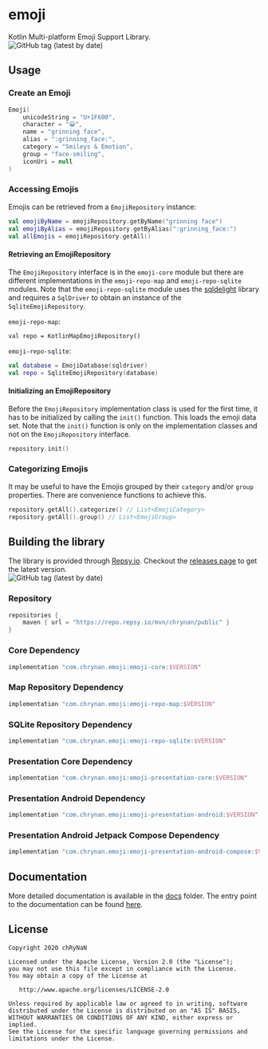 # emoji

Kotlin Multi-platform Emoji Support Library. <br/>
<img alt="GitHub tag (latest by date)" src="https://img.shields.io/github/v/tag/chRyNaN/emoji">

## Usage

### Create an Emoji

```kotlin
Emoji(
    unicodeString = "U+1F600",
    character = "😀",
    name = "grinning face",
    alias = ":grinning_face:",
    category = "Smileys & Emotion",
    group = "face-smiling",
    iconUri = null
)
```

### Accessing Emojis

Emojis can be retrieved from a `EmojiRepository` instance:

```kotlin
val emojiByName = emojiRepository.getByName("grinning face")
val emojiByAlias = emojiRepository.getByAlias(":grinning_face:")
val allEmojis = emojiRepository.getAll()
```

#### Retrieving an EmojiRepository

The `EmojiRepository` interface is in the `emoji-core` module but there are different implementations in
the `emoji-repo-map` and `emoji-repo-sqlite` modules. Note that the `emoji-repo-sqlite` module uses
the [sqldelight](https://github.com/cashapp/sqldelight) library and requires a `SqlDriver` to obtain an instance of
the `SqliteEmojiRepository`.

`emoji-repo-map`:

```
val repo = KotlinMapEmojiRepository()
```

`emoji-repo-sqlite`:

```kotlin
val database = EmojiDatabase(sqldriver)
val repo = SqliteEmojiRepository(database)
```

#### Initializing an EmojiRepository

Before the `EmojiRepository` implementation class is used for the first time, it has to be initialized by calling
the `init()` function. This loads the emoji data set. Note that the `init()` function is only on the implementation
classes and not on the `EmojiRepository` interface.

```kotlin
repository.init()
```

### Categorizing Emojis

It may be useful to have the Emojis grouped by their `category` and/or `group` properties. There are convenience
functions to achieve this.

```kotlin
repository.getAll().categorize() // List<EmojiCategory>
repository.getAll().group() // List<EmojiGroup>
```

## Building the library

The library is provided through [Repsy.io](https://repsy.io). Checkout
the [releases page](https://github.com/chRyNaN/emoji/releases) to get the latest version. <br/>
<img alt="GitHub tag (latest by date)" src="https://img.shields.io/github/v/tag/chRyNaN/emoji">

### Repository

```groovy
repositories {
    maven { url = "https://repo.repsy.io/mvn/chrynan/public" }
}
```

### Core Dependency

```groovy
implementation "com.chrynan.emoji:emoji-core:$VERSION"
```

### Map Repository Dependency

```groovy
implementation "com.chrynan.emoji:emoji-repo-map:$VERSION"
```

### SQLite Repository Dependency

```groovy
implementation "com.chrynan.emoji:emoji-repo-sqlite:$VERSION"
```

### Presentation Core Dependency

```groovy
implementation "com.chrynan.emoji:emoji-presentation-core:$VERSION"
```

### Presentation Android Dependency

```groovy
implementation "com.chrynan.emoji:emoji-presentation-android:$VERSION"
```

### Presentation Android Jetpack Compose Dependency

```groovy
implementation "com.chrynan.emoji:emoji-presentation-android-compose:$VERSION"
```

## Documentation

More detailed documentation is available in the [docs](docs) folder. The entry point to the documentation can be
found [here](docs/index.md).

## License

```
Copyright 2020 chRyNaN

Licensed under the Apache License, Version 2.0 (the "License");
you may not use this file except in compliance with the License.
You may obtain a copy of the License at

   http://www.apache.org/licenses/LICENSE-2.0

Unless required by applicable law or agreed to in writing, software
distributed under the License is distributed on an "AS IS" BASIS,
WITHOUT WARRANTIES OR CONDITIONS OF ANY KIND, either express or implied.
See the License for the specific language governing permissions and
limitations under the License.
```
